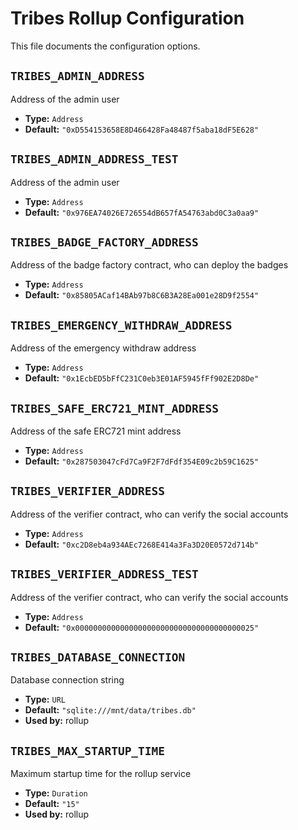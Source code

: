 <!--
File generated by internal/config/generate.
DO NOT EDIT.
-->

<!-- markdownlint-disable line_length -->
# Tribes Rollup Configuration

This file documents the configuration options.

<!-- markdownlint-disable MD012 -->

## `TRIBES_ADMIN_ADDRESS`

Address of the admin user

* **Type:** `Address`
* **Default:** `"0xD554153658E8D466428Fa48487f5aba18dF5E628"`

## `TRIBES_ADMIN_ADDRESS_TEST`

Address of the admin user

* **Type:** `Address`
* **Default:** `"0x976EA74026E726554dB657fA54763abd0C3a0aa9"`

## `TRIBES_BADGE_FACTORY_ADDRESS`

Address of the badge factory contract, who can deploy the badges

* **Type:** `Address`
* **Default:** `"0x85805ACaf14BAb97b8C6B3A28Ea001e28D9f2554"`

## `TRIBES_EMERGENCY_WITHDRAW_ADDRESS`

Address of the emergency withdraw address

* **Type:** `Address`
* **Default:** `"0x1EcbED5bFfC231C0eb3E01AF5945fFf902E2D8De"`

## `TRIBES_SAFE_ERC721_MINT_ADDRESS`

Address of the safe ERC721 mint address

* **Type:** `Address`
* **Default:** `"0x287503047cFd7Ca9F2F7dFdf354E09c2b59C1625"`

## `TRIBES_VERIFIER_ADDRESS`

Address of the verifier contract, who can verify the social accounts

* **Type:** `Address`
* **Default:** `"0xc2D8eb4a934AEc7268E414a3Fa3D20E0572d714b"`

## `TRIBES_VERIFIER_ADDRESS_TEST`

Address of the verifier contract, who can verify the social accounts

* **Type:** `Address`
* **Default:** `"0x0000000000000000000000000000000000000025"`

## `TRIBES_DATABASE_CONNECTION`

Database connection string

* **Type:** `URL`
* **Default:** `"sqlite:///mnt/data/tribes.db"`
* **Used by:** rollup

## `TRIBES_MAX_STARTUP_TIME`

Maximum startup time for the rollup service

* **Type:** `Duration`
* **Default:** `"15"`
* **Used by:** rollup
